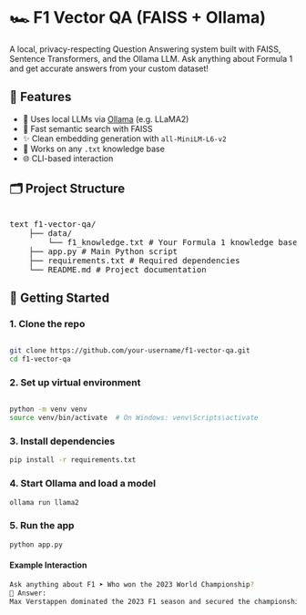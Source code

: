 # 🏎️ F1 Vector QA (FAISS + Ollama)

A local, privacy-respecting Question Answering system built with FAISS, Sentence Transformers, and the Ollama LLM. Ask anything about Formula 1 and get accurate answers from your custom dataset!

## 🔧 Features

- 🧠 Uses local LLMs via [Ollama](https://ollama.com/) (e.g. LLaMA2)
- 🧷 Fast semantic search with FAISS
- ✨ Clean embedding generation with `all-MiniLM-L6-v2`
- 📄 Works on any `.txt` knowledge base
- 🌐 CLI-based interaction

## 🗂️ Project Structure

<pre> 
text f1-vector-qa/ 
    ├── data/ 
        └── f1_knowledge.txt # Your Formula 1 knowledge base 
    ├── app.py # Main Python script 
    ├── requirements.txt # Required dependencies 
    └── README.md # Project documentation  </pre>


## 🚀 Getting Started

### 1. Clone the repo

```bash

git clone https://github.com/your-username/f1-vector-qa.git
cd f1-vector-qa

```
### 2. Set up virtual environment

```bash

python -m venv venv
source venv/bin/activate  # On Windows: venv\Scripts\activate

```

### 3. Install dependencies

```bash
pip install -r requirements.txt

```

### 4. Start Ollama and load a model

```bash
ollama run llama2

```

### 5. Run the app

```bash
python app.py

```

#### Example Interaction

```bash
Ask anything about F1 ➤ Who won the 2023 World Championship?
🧠 Answer:
Max Verstappen dominated the 2023 F1 season and secured the championship title with Red Bull Racing.

```
